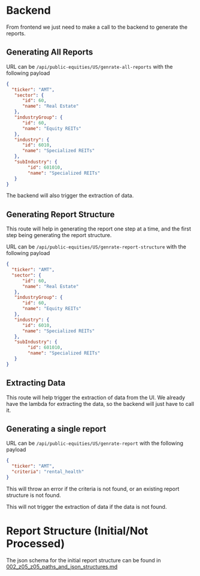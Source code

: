 # Backend

From frontend we just need to make a call to the backend to generate the reports.

## Generating All Reports
URL can be `/api/public-equities/US/genrate-all-reports` with the following payload

```json
{
  "ticker": "AMT",
   "sector": {
      "id": 60,
      "name": "Real Estate"
   },
   "industryGroup": {
      "id": 60,
      "name": "Equity REITs"
   },
   "industry": {
      "id": 6010,
      "name": "Specialized REITs"
   },
   "subIndustry": {
        "id": 601010,
        "name": "Specialized REITs"
   }
}
```

The backend will also trigger the extraction of data.

## Generating Report Structure
This route will help in generating the report one step at a time, and the first step being generating the report structure.

URL can be `/api/public-equities/US/genrate-report-structure` with the following payload

```json
{
  "ticker": "AMT",
  "sector": {
      "id": 60,
      "name": "Real Estate"
   },
   "industryGroup": {
      "id": 60,
      "name": "Equity REITs"
   },
   "industry": {
      "id": 6010,
      "name": "Specialized REITs"
   },
   "subIndustry": {
        "id": 601010,
        "name": "Specialized REITs"
   }
}
```

## Extracting Data
This route will help trigger the extraction of data from the UI. We already have the lambda for extracting the data,
so the backend will just have to call it.

## Generating a single report

URL can be `/api/public-equities/US/genrate-report` with the following payload

```json
{
  "ticker": "AMT",
  "criteria": "rental_health"
}
```

This will throw an error if the criteria is not found, or an existing report structure is not found.

This will not trigger the extraction of data if the data is not found.


# Report Structure (Initial/Not Processed)

The json schema for the initial report structure can be found in [002_z05_z05_paths_and_json_structures.md](./002_z05_z05_paths_and_json_structures.md)




